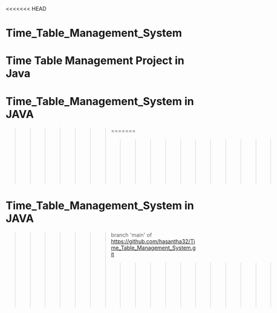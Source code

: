 <<<<<<< HEAD
# Time_Table_Management_System
Time Table Management Project in Java
=======
Time_Table_Management_System in JAVA
=====
>>>>>>> =======
>>>>>>> >>>>>>> >>>>>>> >>>>>>> =======


Time_Table_Management_System in JAVA
=====
>>>>>>> branch 'main' of https://github.com/hasantha32/Time_Table_Management_System.git
>>>>>>> 
>>>>>>> >>>>>>> >>>>>>> >>>>>>> =======
